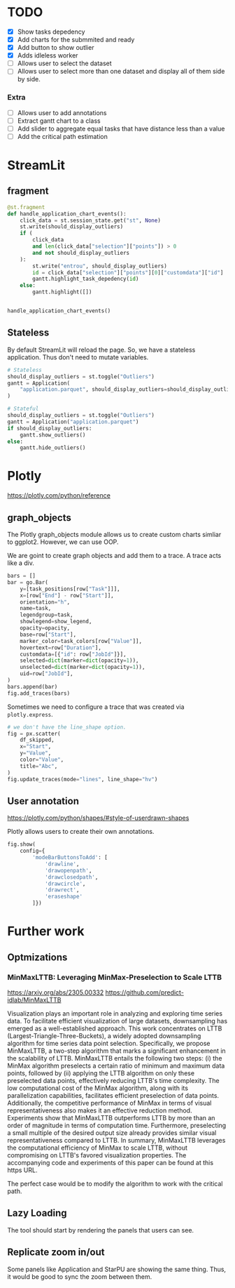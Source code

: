 # TODO

- [x] Show tasks depedency
- [x] Add charts for the submmited and ready
- [x] Add button to show outlier
- [x] Adds idleless worker
- [ ] Allows user to select the dataset
- [ ] Allows user to select more than one dataset and display all of them side by side.

### Extra

- [ ] Allows user to add annotations
- [ ] Extract gantt chart to a class
- [ ] Add slider to aggregate equal tasks that have distance less than a value
- [ ] Add the critical path estimation

# StreamLit

## fragment

```py
@st.fragment
def handle_application_chart_events():
    click_data = st.session_state.get("st", None)
    st.write(should_display_outliers)
    if (
        click_data
        and len(click_data["selection"]["points"]) > 0
        and not should_display_outliers
    ):
        st.write("entrou", should_display_outliers)
        id = click_data["selection"]["points"][0]["customdata"]["id"]
        gantt.highlight_task_depedency(id)
    else:
        gantt.highlight([])


handle_application_chart_events()
```

## Stateless

By default StreamLit will reload the page. So, we have a stateless application. Thus don't need to mutate variables.

```py
# Stateless
should_display_outliers = st.toggle("Outliers")
gantt = Application(
    "application.parquet", should_display_outliers=should_display_outliers
)
```

```py
# Stateful
should_display_outliers = st.toggle("Outliers")
gantt = Application("application.parquet")
if should_display_outliers:
    gantt.show_outliers()
else:
    gantt.hide_outliers()
```

# Plotly

https://plotly.com/python/reference

## graph_objects

The Plotly graph_objects module allows us to create custom charts simliar to ggplot2. However, we can use OOP.

We are goint to create graph objects and add them to a trace. A trace acts like a div.

```py
bars = []
bar = go.Bar(
    y=[task_positions[row["Task"]]],
    x=[row["End"] - row["Start"]],
    orientation="h",
    name=task,
    legendgroup=task,
    showlegend=show_legend,
    opacity=opacity,
    base=row["Start"],
    marker_color=task_colors[row["Value"]],
    hovertext=row["Duration"],
    customdata=[{"id": row["JobId"]}],
    selected=dict(marker=dict(opacity=1)),
    unselected=dict(marker=dict(opacity=1)),
    uid=row["JobId"],
)
bars.append(bar)
fig.add_traces(bars)
```

Sometimes we need to configure a trace that was created via `plotly.express`.

```py
# we don't have the line_shape option.
fig = px.scatter(
    df_skipped,
    x="Start",
    y="Value",
    color="Value",
    title="Abc",
)
fig.update_traces(mode="lines", line_shape="hv")
```

## User annotation

https://plotly.com/python/shapes/#style-of-userdrawn-shapes

Plotly allows users to create their own annotations.

```py
fig.show(
    config={
        'modeBarButtonsToAdd': [
            'drawline',
            'drawopenpath',
            'drawclosedpath',
            'drawcircle',
            'drawrect',
            'eraseshape'
        ]})
```

# Further work

## Optmizations

### MinMaxLTTB: Leveraging MinMax-Preselection to Scale LTTB

https://arxiv.org/abs/2305.00332
https://github.com/predict-idlab/MinMaxLTTB

Visualization plays an important role in analyzing and exploring time series data. To facilitate efficient visualization of large datasets, downsampling has emerged as a well-established approach. This work concentrates on LTTB (Largest-Triangle-Three-Buckets), a widely adopted downsampling algorithm for time series data point selection. Specifically, we propose MinMaxLTTB, a two-step algorithm that marks a significant enhancement in the scalability of LTTB. MinMaxLTTB entails the following two steps: (i) the MinMax algorithm preselects a certain ratio of minimum and maximum data points, followed by (ii) applying the LTTB algorithm on only these preselected data points, effectively reducing LTTB's time complexity. The low computational cost of the MinMax algorithm, along with its parallelization capabilities, facilitates efficient preselection of data points. Additionally, the competitive performance of MinMax in terms of visual representativeness also makes it an effective reduction method. Experiments show that MinMaxLTTB outperforms LTTB by more than an order of magnitude in terms of computation time. Furthermore, preselecting a small multiple of the desired output size already provides similar visual representativeness compared to LTTB. In summary, MinMaxLTTB leverages the computational efficiency of MinMax to scale LTTB, without compromising on LTTB's favored visualization properties. The accompanying code and experiments of this paper can be found at this https URL.

The perfect case would be to modify the algorithm to work with the critical path.

## Lazy Loading

The tool should start by rendering the panels that users can see.

## Replicate zoom in/out

Some panels like Application and StarPU are showing the same thing. Thus, it would be good to sync the zoom between them.
